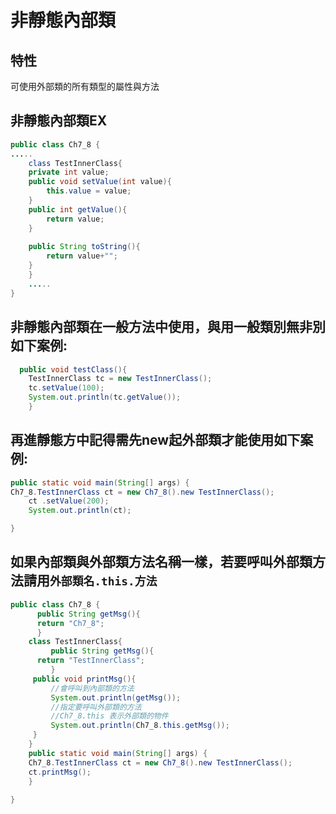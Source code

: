 #  非靜態內部類
## 特性
可使用外部類的所有類型的屬性與方法
## 非靜態內部類EX
```java
public class Ch7_8 {
.....
    class TestInnerClass{
	private int value;
	public void setValue(int value){
	    this.value = value;
	}
	public int getValue(){
	    return value;
	}
	
	public String toString(){
	    return value+"";
	}
    }
    .....
}
```
## 非靜態內部類在一般方法中使用，與用一般類別無非別如下案例:
```java
  public void testClass(){
	TestInnerClass tc = new TestInnerClass();
	tc.setValue(100);
	System.out.println(tc.getValue());
    }

```
## 再進靜態方中記得需先new起外部類才能使用如下案例:
```java
public static void main(String[] args) {
Ch7_8.TestInnerClass ct = new Ch7_8().new TestInnerClass();
	ct .setValue(200);
	System.out.println(ct);

}
```
## 如果內部類與外部類方法名稱一樣，若要呼叫外部類方法請用`外部類名.this.方法`
```java
public class Ch7_8 {
      public String getMsg(){
	  return "Ch7_8";
      }
    class TestInnerClass{
         public String getMsg(){
	  return "TestInnerClass";
         }
	 public void printMsg(){
	     //會呼叫到內部類的方法
	     System.out.println(getMsg());
	     //指定要呼叫外部類的方法
	     //Ch7_8.this 表示外部類的物件
	     System.out.println(Ch7_8.this.getMsg());
	 }
    }
    public static void main(String[] args) {
	Ch7_8.TestInnerClass ct = new Ch7_8().new TestInnerClass();
	ct.printMsg();
    }
    
}

```
